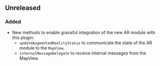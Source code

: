 ## Unreleased

### Added

- New methods to enable graceful integration of the new AR module with this plugin:
    - `updateAugmentedRealityStatus` to communicate the state of the AR module to the `MapView`.
    - `internalMessageDelegate` to receive internal messages from the MapView.
